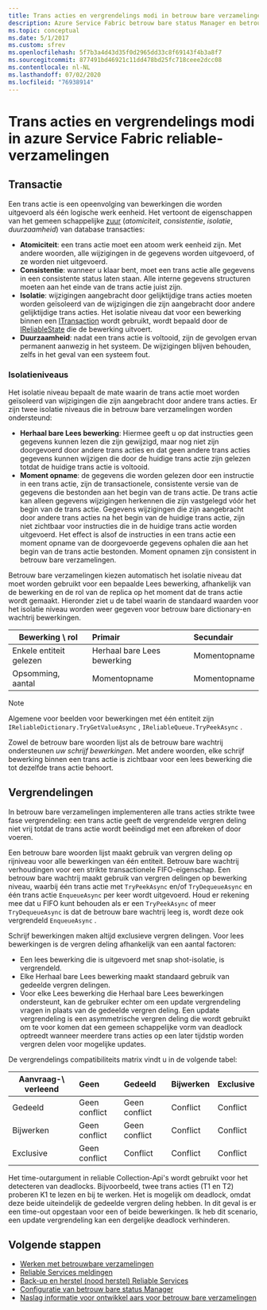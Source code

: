 ```yaml
---
title: Trans acties en vergrendelings modi in betrouw bare verzamelingen
description: Azure Service Fabric betrouw bare status Manager en betrouw bare incasso transacties en vergren deling.
ms.topic: conceptual
ms.date: 5/1/2017
ms.custom: sfrev
ms.openlocfilehash: 5f7b3a4d43d35f0d2965dd33c8f69143f4b3a8f7
ms.sourcegitcommit: 877491bd46921c11dd478bd25fc718ceee2dcc08
ms.contentlocale: nl-NL
ms.lasthandoff: 07/02/2020
ms.locfileid: "76938914"
---
```

# <a name="transactions-and-lock-modes-in-azure-service-fabric-reliable-collections"></a>Trans acties en vergrendelings modi in azure Service Fabric reliable-verzamelingen

## <a name="transaction"></a>Transactie

Een trans actie is een opeenvolging van bewerkingen die worden uitgevoerd als één logische werk eenheid. Het vertoont de eigenschappen van het gemeen schappelijke [zuur](https://en.wikipedia.org/wiki/ACID) (*atomiciteit*, *consistentie*, *isolatie*, *duurzaamheid*) van database transacties:

* **Atomiciteit**: een trans actie moet een atoom werk eenheid zijn. Met andere woorden, alle wijzigingen in de gegevens worden uitgevoerd, of ze worden niet uitgevoerd.
* **Consistentie**: wanneer u klaar bent, moet een trans actie alle gegevens in een consistente status laten staan. Alle interne gegevens structuren moeten aan het einde van de trans actie juist zijn.
* **Isolatie**: wijzigingen aangebracht door gelijktijdige trans acties moeten worden geïsoleerd van de wijzigingen die zijn aangebracht door andere gelijktijdige trans acties. Het isolatie niveau dat voor een bewerking binnen een [ITransaction](https://docs.microsoft.com/dotnet/api/microsoft.servicefabric.data.itransaction?view=azure-dotnet) wordt gebruikt, wordt bepaald door de [IReliableState](https://docs.microsoft.com/dotnet/api/microsoft.servicefabric.data.ireliablestate?view=azure-dotnet) die de bewerking uitvoert.
* **Duurzaamheid**: nadat een trans actie is voltooid, zijn de gevolgen ervan permanent aanwezig in het systeem. De wijzigingen blijven behouden, zelfs in het geval van een systeem fout.

### <a name="isolation-levels"></a>Isolatieniveaus

Het isolatie niveau bepaalt de mate waarin de trans actie moet worden geïsoleerd van wijzigingen die zijn aangebracht door andere trans acties.
Er zijn twee isolatie niveaus die in betrouw bare verzamelingen worden ondersteund:

* **Herhaal bare Lees bewerking**: Hiermee geeft u op dat instructies geen gegevens kunnen lezen die zijn gewijzigd, maar nog niet zijn doorgevoerd door andere trans acties en dat geen andere trans acties gegevens kunnen wijzigen die door de huidige trans actie zijn gelezen totdat de huidige trans actie is voltooid.
* **Moment opname**: de gegevens die worden gelezen door een instructie in een trans actie, zijn de transactionele, consistente versie van de gegevens die bestonden aan het begin van de trans actie.
  De trans actie kan alleen gegevens wijzigingen herkennen die zijn vastgelegd vóór het begin van de trans actie.
  Gegevens wijzigingen die zijn aangebracht door andere trans acties na het begin van de huidige trans actie, zijn niet zichtbaar voor instructies die in de huidige trans actie worden uitgevoerd.
  Het effect is alsof de instructies in een trans actie een moment opname van de doorgevoerde gegevens ophalen die aan het begin van de trans actie bestonden.
  Moment opnamen zijn consistent in betrouw bare verzamelingen.

Betrouw bare verzamelingen kiezen automatisch het isolatie niveau dat moet worden gebruikt voor een bepaalde Lees bewerking, afhankelijk van de bewerking en de rol van de replica op het moment dat de trans actie wordt gemaakt.
Hieronder ziet u de tabel waarin de standaard waarden voor het isolatie niveau worden weer gegeven voor betrouw bare dictionary-en wachtrij bewerkingen.

| Bewerking \ rol | Primair | Secundair |
| --- |:--- |:--- |
| Enkele entiteit gelezen |Herhaal bare Lees bewerking |Momentopname |
| Opsomming, aantal |Momentopname |Momentopname |

> [!NOTE]
> Algemene voor beelden voor bewerkingen met één entiteit zijn `IReliableDictionary.TryGetValueAsync` , `IReliableQueue.TryPeekAsync` .
> 

Zowel de betrouw bare woorden lijst als de betrouw bare wachtrij ondersteunen *uw schrijf bewerkingen*.
Met andere woorden, elke schrijf bewerking binnen een trans actie is zichtbaar voor een lees bewerking die tot dezelfde trans actie behoort.

## <a name="locks"></a>Vergrendelingen

In betrouw bare verzamelingen implementeren alle trans acties strikte twee fase vergrendeling: een trans actie geeft de vergrendelde vergren deling niet vrij totdat de trans actie wordt beëindigd met een afbreken of door voeren.

Een betrouw bare woorden lijst maakt gebruik van vergren deling op rijniveau voor alle bewerkingen van één entiteit.
Betrouw bare wachtrij verhoudingen voor een strikte transactionele FIFO-eigenschap.
Een betrouw bare wachtrij maakt gebruik van vergren delingen op bewerking niveau, waarbij één trans actie met `TryPeekAsync` en/of `TryDequeueAsync` en één trans actie `EnqueueAsync` per keer wordt uitgevoerd.
Houd er rekening mee dat u FIFO kunt behouden als er een `TryPeekAsync` of meer `TryDequeueAsync` is dat de betrouw bare wachtrij leeg is, wordt deze ook vergrendeld `EnqueueAsync` .

Schrijf bewerkingen maken altijd exclusieve vergren delingen.
Voor lees bewerkingen is de vergren deling afhankelijk van een aantal factoren:

- Een lees bewerking die is uitgevoerd met snap shot-isolatie, is vergrendeld.
- Elke Herhaal bare Lees bewerking maakt standaard gebruik van gedeelde vergren delingen.
- Voor elke Lees bewerking die Herhaal bare Lees bewerkingen ondersteunt, kan de gebruiker echter om een update vergrendeling vragen in plaats van de gedeelde vergren deling.
Een update vergrendeling is een asymmetrische vergren deling die wordt gebruikt om te voor komen dat een gemeen schappelijke vorm van deadlock optreedt wanneer meerdere trans acties op een later tijdstip worden vergren delen voor mogelijke updates.

De vergrendelings compatibiliteits matrix vindt u in de volgende tabel:

| Aanvraag-\ verleend | Geen | Gedeeld | Bijwerken | Exclusive |
| --- |:--- |:--- |:--- |:--- |
| Gedeeld |Geen conflict |Geen conflict |Conflict |Conflict |
| Bijwerken |Geen conflict |Geen conflict |Conflict |Conflict |
| Exclusive |Geen conflict |Conflict |Conflict |Conflict |

Het time-outargument in reliable Collection-Api's wordt gebruikt voor het detecteren van deadlocks.
Bijvoorbeeld, twee trans acties (T1 en T2) proberen K1 te lezen en bij te werken.
Het is mogelijk om deadlock, omdat deze beide uiteindelijk de gedeelde vergren deling hebben.
In dit geval is er een time-out opgestaan voor een of beide bewerkingen. Ik heb dit scenario, een update vergrendeling kan een dergelijke deadlock verhinderen.

## <a name="next-steps"></a>Volgende stappen

* [Werken met betrouwbare verzamelingen](service-fabric-work-with-reliable-collections.md)
* [Reliable Services meldingen](service-fabric-reliable-services-notifications.md)
* [Back-up en herstel (nood herstel) Reliable Services](service-fabric-reliable-services-backup-restore.md)
* [Configuratie van betrouw bare status Manager](service-fabric-reliable-services-configuration.md)
* [Naslag informatie voor ontwikkel aars voor betrouw bare verzamelingen](https://msdn.microsoft.com/library/azure/microsoft.servicefabric.data.collections.aspx)
